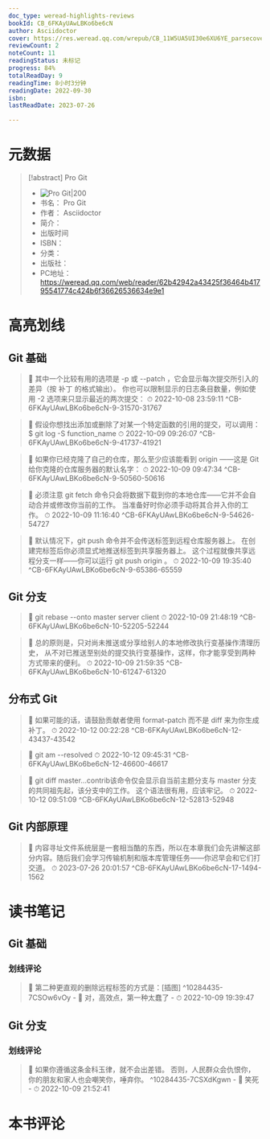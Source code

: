 ```yaml
---
doc_type: weread-highlights-reviews
bookId: CB_6FKAyUAwLBKo6be6cN
author: Asciidoctor
cover: https://res.weread.qq.com/wrepub/CB_11W5UA5UI30e6XU6YE_parsecover
reviewCount: 2
noteCount: 11
readingStatus: 未标记
progress: 84%
totalReadDay: 9
readingTime: 8小时3分钟
readingDate: 2022-09-30
isbn: 
lastReadDate: 2023-07-26

---
```

# 元数据
> [!abstract] Pro Git
> - ![ Pro Git|200](https://res.weread.qq.com/wrepub/CB_11W5UA5UI30e6XU6YE_parsecover)
> - 书名： Pro Git
> - 作者： Asciidoctor
> - 简介： 
> - 出版时间 
> - ISBN： 
> - 分类： 
> - 出版社： 
> - PC地址：https://weread.qq.com/web/reader/62b42942a43425f36464b41795541774c424b6f36626536634e9e1

# 高亮划线

## Git 基础

> 📌 其中一个比较有用的选项是 -p 或 --patch ，它会显示每次提交所引入的差异（按 补丁 的格式输出）。 你也可以限制显示的日志条目数量，例如使用 -2 选项来只显示最近的两次提交： 
> ⏱ 2022-10-08 23:59:11 ^CB-6FKAyUAwLBKo6be6cN-9-31570-31767

> 📌 假设你想找出添加或删除了对某一个特定函数的引用的提交，可以调用：$ git log -S function_name 
> ⏱ 2022-10-09 09:26:07 ^CB-6FKAyUAwLBKo6be6cN-9-41737-41921

> 📌 如果你已经克隆了自己的仓库，那么至少应该能看到 origin ——这是 Git 给你克隆的仓库服务器的默认名字： 
> ⏱ 2022-10-09 09:47:34 ^CB-6FKAyUAwLBKo6be6cN-9-50560-50616

> 📌 必须注意 git fetch 命令只会将数据下载到你的本地仓库——它并不会自动合并或修改你当前的工作。 当准备好时你必须手动将其合并入你的工作。 
> ⏱ 2022-10-09 11:16:40 ^CB-6FKAyUAwLBKo6be6cN-9-54626-54727

> 📌 默认情况下，git push 命令并不会传送标签到远程仓库服务器上。 在创建完标签后你必须显式地推送标签到共享服务器上。 这个过程就像共享远程分支一样——你可以运行 git push origin <tagname>。 
> ⏱ 2022-10-09 19:35:40 ^CB-6FKAyUAwLBKo6be6cN-9-65386-65559

## Git 分支

> 📌 git rebase --onto master server client 
> ⏱ 2022-10-09 21:48:19 ^CB-6FKAyUAwLBKo6be6cN-10-52205-52244

> 📌 总的原则是，只对尚未推送或分享给别人的本地修改执行变基操作清理历史， 从不对已推送至别处的提交执行变基操作，这样，你才能享受到两种方式带来的便利。 
> ⏱ 2022-10-09 21:59:35 ^CB-6FKAyUAwLBKo6be6cN-10-61247-61320

## 分布式 Git

> 📌 如果可能的话，请鼓励贡献者使用 format-patch 而不是 diff 来为你生成补丁。 
> ⏱ 2022-10-12 00:22:28 ^CB-6FKAyUAwLBKo6be6cN-12-43437-43542

> 📌 git am --resolved 
> ⏱ 2022-10-12 09:45:31 ^CB-6FKAyUAwLBKo6be6cN-12-46600-46617

> 📌 git diff master...contrib该命令仅会显示自当前主题分支与 master 分支的共同祖先起，该分支中的工作。 这个语法很有用，应该牢记。 
> ⏱ 2022-10-12 09:51:09 ^CB-6FKAyUAwLBKo6be6cN-12-52813-52948

## Git 内部原理

> 📌 内容寻址文件系统层是一套相当酷的东西，所以在本章我们会先讲解这部分内容。随后我们会学习传输机制和版本库管理任务——你迟早会和它们打交道。 
> ⏱ 2023-07-26 20:01:57 ^CB-6FKAyUAwLBKo6be6cN-17-1494-1562

# 读书笔记

## Git 基础

### 划线评论
> 📌 第二种更直观的删除远程标签的方式是：[插图]  ^10284435-7CSOw6vOy
    - 💭 对，高效点，第一种太蠢了
    - ⏱ 2022-10-09 19:39:47
   
## Git 分支

### 划线评论
> 📌 如果你遵循这条金科玉律，就不会出差错。 否则，人民群众会仇恨你，你的朋友和家人也会嘲笑你，唾弃你。  ^10284435-7CSXdKgwn
    - 💭 笑死
    - ⏱ 2022-10-09 21:52:41
   
# 本书评论
